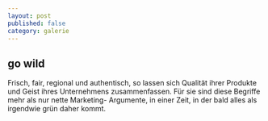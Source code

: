 ```yaml
---
layout: post
published: false
category: galerie
---
```


## go wild

Frisch, fair, regional und authentisch, so lassen sich Qualität ihrer Produkte und Geist ihres Unternehmens zusammenfassen. Für sie sind diese Begriffe mehr als nur nette Marketing- Argumente, in einer Zeit, in der bald alles als irgendwie grün daher kommt.

